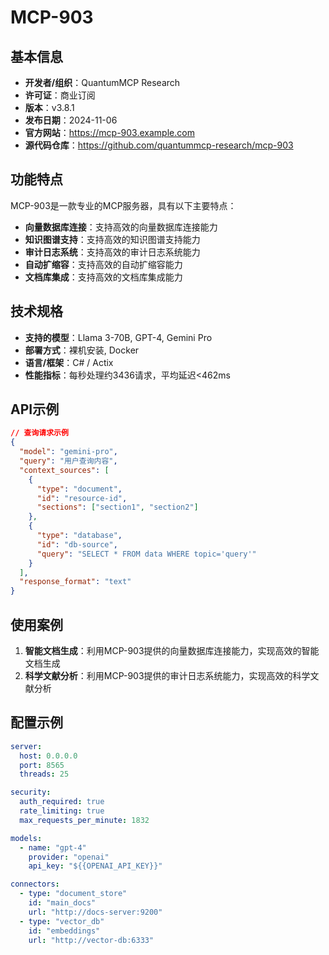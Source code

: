 # MCP-903

## 基本信息

- **开发者/组织**：QuantumMCP Research
- **许可证**：商业订阅
- **版本**：v3.8.1
- **发布日期**：2024-11-06
- **官方网站**：https://mcp-903.example.com
- **源代码仓库**：https://github.com/quantummcp-research/mcp-903

## 功能特点

MCP-903是一款专业的MCP服务器，具有以下主要特点：

- **向量数据库连接**：支持高效的向量数据库连接能力
- **知识图谱支持**：支持高效的知识图谱支持能力
- **审计日志系统**：支持高效的审计日志系统能力
- **自动扩缩容**：支持高效的自动扩缩容能力
- **文档库集成**：支持高效的文档库集成能力


## 技术规格

- **支持的模型**：Llama 3-70B, GPT-4, Gemini Pro
- **部署方式**：裸机安装, Docker
- **语言/框架**：C# / Actix
- **性能指标**：每秒处理约3436请求，平均延迟<462ms

## API示例

```json
// 查询请求示例
{
  "model": "gemini-pro",
  "query": "用户查询内容",
  "context_sources": [
    {
      "type": "document",
      "id": "resource-id",
      "sections": ["section1", "section2"]
    },
    {
      "type": "database",
      "id": "db-source",
      "query": "SELECT * FROM data WHERE topic='query'"
    }
  ],
  "response_format": "text"
}
```

## 使用案例

1. **智能文档生成**：利用MCP-903提供的向量数据库连接能力，实现高效的智能文档生成
2. **科学文献分析**：利用MCP-903提供的审计日志系统能力，实现高效的科学文献分析


## 配置示例

```yaml
server:
  host: 0.0.0.0
  port: 8565
  threads: 25

security:
  auth_required: true
  rate_limiting: true
  max_requests_per_minute: 1832

models:
  - name: "gpt-4"
    provider: "openai"
    api_key: "${{OPENAI_API_KEY}}"

connectors:
  - type: "document_store"
    id: "main_docs"
    url: "http://docs-server:9200"
  - type: "vector_db"
    id: "embeddings"
    url: "http://vector-db:6333"
```